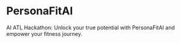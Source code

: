 # PersonaFitAI
AI ATL Hackathon: 
Unlock your true potential with PersonaFitAI and empower your fitness journey. 
